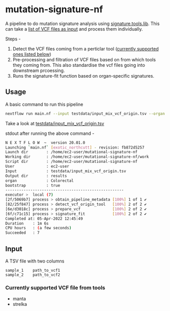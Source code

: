 # mutation-signature-nf

A pipeline to do mutation signature analysis using [signature.tools.lib](https://github.com/Nik-Zainal-Group/signature.tools.lib). This can take a [list of VCF files as input](#input) and process them individually.

Steps - 
1. Detect the VCF files coming from a perticlar tool ([currently supported ones listed below](#currently-supported-vcf-file-from-tools))
2. Pre-processing and filtration of VCF files based on from which tools they coming from. This also standardise the vcf files going into downstream prcoessing.
3. Runs the signature-fit function based on organ-specific signatures.


## Usage 

A basic command to run this pipeline

```bash
nextflow run main.nf --input testdata/input_mix_vcf_origin.tsv --organ "Colorectal" -with-docker
```

Take a look at [testdata/input_mix_vcf_origin.tsv](testdata/input_mix_vcf_origin.tsv)

stdout after running the above command - 

```bash
N E X T F L O W  ~  version 20.01.0
Launching `main.nf` [exotic_northcutt] - revision: fb872d5257
Launch dir        : /home/ec2-user/mutational-signature-nf
Working dir       : /home/ec2-user/mutational-signature-nf/work
Script dir        : /home/ec2-user/mutational-signature-nf
User              : ec2-user
Input             : testdata/input_mix_vcf_origin.tsv
Output dir        : results
organ             : Colorectal
bootstrap         : true
----------------------------------------------------
executor >  local (7)
[2f/5069b7] process > obtain_pipeline_metadata [100%] 1 of 1 ✔
[82/25f847] process > detect_vcf_origin_tool   [100%] 2 of 2 ✔
[6e/d3018c] process > prepare_vcf              [100%] 2 of 2 ✔
[6f/c71c15] process > signature_fit            [100%] 2 of 2 ✔
Completed at: 05-Apr-2022 12:45:49
Duration    : 1m 6s
CPU hours   : (a few seconds)
Succeeded   : 7
```

## Input

A TSV file with two columns 

```
sample_1    path_to_vcf1
sample_2    path_to_vcf2
```

### Currently supported VCF file from tools

* manta
* strelka